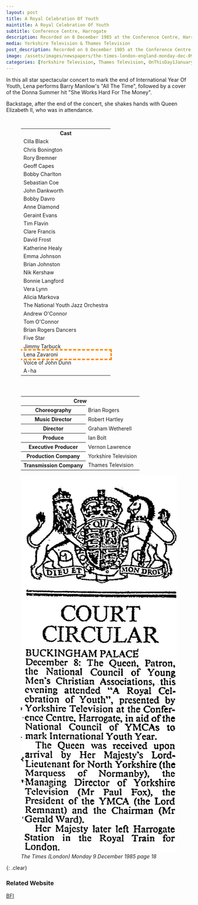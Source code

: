 ```yaml
---
layout: post
title: A Royal Celebration Of Youth
maintitle: A Royal Celebration Of Youth
subtitle: Conference Centre, Harrogate
description: Recorded on 8 December 1985 at the Conference Centre, Harrogate and broadcast on 1 January 1986. In this all star spectacular concert to mark the end of International Year Of Youth, Lena performs Barry Manilow's All The Time, followed by a cover of the Donna Summer hit She Works Hard For The Money. Backstage, after the end of the concert, she shakes hands with Queen Elizabeth II, who was in attendance.
media: Yorkshire Television & Thames Television
post_description: Recorded on 8 December 1985 at the Conference Centre, Harrogate and broadcast on 1 January 1986.
image: /assets/images/newspapers/the-times-london-england-monday-dec-09-1985-pg-18-issue-62316.jpg
categories: [Yorkshire Television, Thames Television, OnThisDay1January]
---
```


In this all star spectacular concert to mark the end of International Year Of Youth, Lena performs Barry Manilow's "All The Time", followed by a cover of the Donna Summer hit "She Works Hard For The Money".

Backstage, after the end of the concert, she shakes hands with Queen Elizabeth II, who was in attendance.

<figure class="fig1" id="cast">
<table>
<tr><th colspan="2" class="h3">Cast</th></tr>
<tr><td>Cilla Black</td></tr>
<tr><td>Chris Bonington</td></tr>
<tr><td>Rory Bremner</td></tr>
<tr><td>Geoff Capes</td></tr>
<tr><td>Bobby Charlton</td></tr>
<tr><td>Sebastian Coe</td></tr>
<tr><td>John Dankworth</td></tr>
<tr><td>Bobby Davro</td></tr>
<tr><td>Anne Diamond</td></tr>
<tr><td>Geraint Evans</td></tr>
<tr><td>Tim Flavin</td></tr>
<tr><td>Clare Francis</td></tr>
<tr><td>David Frost</td></tr>
<tr><td>Katherine Healy</td></tr>
<tr><td>Emma Johnson</td></tr>
<tr><td>Brian Johnston</td></tr>
<tr><td>Nik Kershaw</td></tr>
<tr><td>Bonnie Langford</td></tr>
<tr><td>Vera Lynn</td></tr>
<tr><td>Alicia Markova</td></tr>
<tr><td>The National Youth Jazz Orchestra</td></tr>
<tr><td>Andrew O'Connor</td></tr>
<tr><td>Tom O'Connor</td></tr>
<tr><td>Brian Rogers Dancers</td></tr>
<tr><td>Five Star</td></tr>
<tr><td>Jimmy Tarbuck</td></tr>
<tr style="outline: 4px dashed darkorange;" id="lz"><td>Lena Zavaroni</td></tr>
<tr><td>Voice of John Dunn</td></tr>
<tr><td>A-ha</td></tr>
</table>
</figure>

<figure class="fig2" id="crew">
<figcaption>
<table>
<tr><th colspan="2" class="h3">Crew</th></tr>
<tr><th>Choreography</th><td>Brian Rogers</td></tr>
<tr><th>Music Director</th><td>Robert Hartley</td></tr>
<tr><th>Director</th><td>Graham Wetherell</td></tr>
<tr><th>Produce</th><td>Ian Bolt</td></tr>
<tr><th>Executive Producer</th><td>Vernon Lawrence</td></tr>
<tr><th>Production Company</th><td>Yorkshire Television</td></tr>
<tr><th>Transmission Company</th><td>Thames Television</td></tr>
</table>
</figcaption>
<a href="/assets/images/newspapers/the-times-london-england-monday-dec-09-1985-pg-18-issue-62316.jpg"><img src="/assets/images/newspapers/the-times-london-england-monday-dec-09-1985-pg-18-issue-62316.jpg" class="full-width zoom-in" /></a>
<figcaption>
<cite>The Times (London) Monday 9 December 1985 page 18</cite>
</figcaption>
</figure>

<br />{: .clear}

### Related Website
[BFI](https://www2.bfi.org.uk/films-tv-people/4ce2b7643cc24)

<style>
.dt-published {display: none;}

.post-meta:after {content: "Recorded on 8 December 1985 at the Conference Centre, Harrogate and broadcast on 1 January 1986";}

.fig1 {float:left; width:49%;}

.fig2 {float:right; width:49%;}

@media screen and (orientation:portrait) {
.fig1, .fig2 {float:left; width:100%;}
}
</style>

